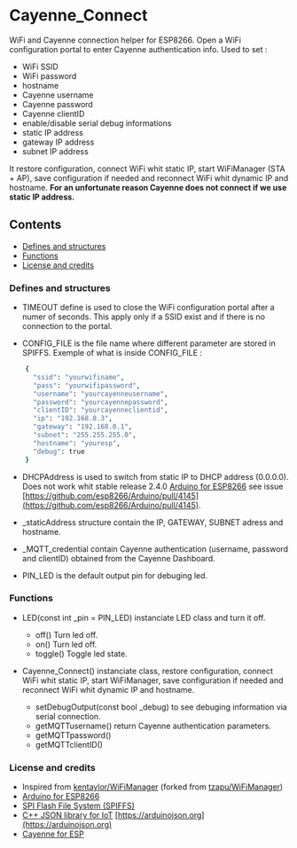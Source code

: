 # Cayenne_Connect
WiFi and Cayenne connection helper for ESP8266.  Open a WiFi configuration portal to enter Cayenne authentication info.
Used to set :
* WiFi SSID
* WiFi password
* hostname
* Cayenne username
* Cayenne password
* Cayenne clientID
* enable/disable serial debug informations
* static  IP address
* gateway IP address
* subnet  IP address

It restore configuration, connect WiFi whit static IP, start WiFiManager (STA + AP), save configuration if needed and reconnect WiFi whit dynamic IP and hostname.  **For an unfortunate reason Cayenne does not connect if we use static IP address.**

## Contents
- [Defines and structures](#defines-and-structures)  
- [Functions](#functions)
- [License and credits](#license-and-credits)

### Defines and structures
* TIMEOUT define is used to close the WiFi configuration portal after a numer of seconds.  This apply only if a SSID exist and if there is no connection to the portal.

* CONFIG_FILE is the file name where different parameter are stored in SPIFFS.
  Exemple of what is inside CONFIG_FILE :
```bash
	{
	  "ssid": "yourwifiname",
	  "pass": "yourwifipassword",
	  "username": "yourcayenneusername",
	  "password": "yourcayennepassword",
	  "clientID": "yourcayenneclientid",
	  "ip": "192.168.0.3",
	  "gateway": "192.168.0.1",
	  "subnet": "255.255.255.0",
	  "hostname": "youresp",
	  "debug": true
	}
```

* DHCPAddress is used to switch from static IP to DHCP address (0.0.0.0).  Does not work whit stable release 2.4.0 [Arduino for ESP8266](https://github.com/esp8266/Arduino) see issue [https://github.com/esp8266/Arduino/pull/4145](https://github.com/esp8266/Arduino/pull/4145).

* _staticAddress structure contain the IP, GATEWAY, SUBNET adress and hostname.

* _MQTT_credential  contain Cayenne authentication (username, password and clientID) obtained from the Cayenne Dashboard.

* PIN_LED is the default output pin for debuging led.

### Functions
* LED(const int _pin = PIN_LED) instanciate LED class and turn it off.
	* off()		Turn led off.
	* on()		Turn led off.
	* toggle()	Toggle led state.
	
* Cayenne_Connect() instanciate class, restore configuration, connect WiFi whit static IP, start WiFiManager, save configuration if needed and reconnect WiFi whit dynamic IP and hostname.
	* setDebugOutput(const bool _debug) to see debuging information via serial connection.
	* getMQTTusername() return Cayenne authentication parameters.
	* getMQTTpassword()
	* getMQTTclientID()

### License and credits
- Inspired from [kentaylor/WiFiManager](https://github.com/kentaylor/WiFiManager) (forked from [tzapu/WiFiManager](https://github.com/tzapu/WiFiManager))
- [Arduino for ESP8266](https://github.com/esp8266/Arduino)
- [SPI Flash File System (SPIFFS)](https://github.com/pellepl/spiffs)
- [C++ JSON library for IoT](https://github.com/bblanchon/ArduinoJson) [https://arduinojson.org](https://arduinojson.org)
- [Cayenne for ESP](https://github.com/myDevicesIoT/Cayenne-MQTT-ESP)
